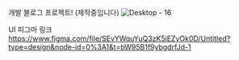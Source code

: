 개발 블로그 프로젝트! (제작중입니다)
![Desktop - 16](https://github.com/Dev-Corgi/Corgi_Log/assets/20937198/759568b3-115a-4042-81aa-1bf56d65f3a3)

UI 피그마 링크
https://www.figma.com/file/SEvYWquYuQ3zK5iEZyOk0D/Untitled?type=design&node-id=0%3A1&t=bW95B1f9ybgdrfJd-1

